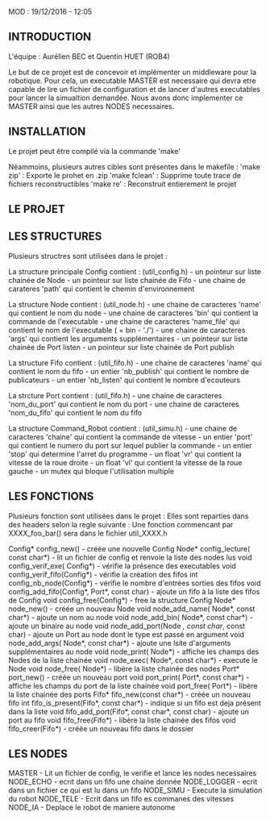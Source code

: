 MOD : 19/12/2016 - 12:05

INTRODUCTION
------------------------
L'équipe : Aurélien BEC et Quentin HUET (ROB4)

Le but de ce projet est de concevoir et implémenter un middleware pour la robotique.
Pour cela, un executable MASTER est necessaire qui devra etre capable de lire un fichier de configuration et de lancer d'autres executables pour lancer la simualtion demandée.
Nous avons donc implementer ce MASTER ainsi que les autres NODES necessaires.


INSTALLATION
------------------------
Le projet peut être compilé via la commande 'make'

Néammoins, plusieurs autres cibles sont présentes dans le makefile :
'make zip'		: Exporte le prohet en .zip 
'make fclean'	: Supprime toute trace de fichiers reconstructibles
'make re'		: Reconstruit entierement le projet



LE PROJET
------------------------

LES STRUCTURES
--------------
Plusieurs structres sont utilisées dans le projet :

La structure principale Config contient : (util_config.h)
	- un pointeur sur liste chainée de Node
	- un pointeur sur liste chainée de Fifo
	- une chaine de carateres 'path' qui contient le chemin d'environnement

La structure Node contient : (util_node.h)
	- une chaine de caracteres 'name' qui contient le nom du node
	- une chaine de caracteres 'bin' qui contient la commande de l'executable
	- une chaine de caracteres 'name_file' qui contient le nom de l'executable ( = bin - './')
	- une chaine de caracteres 'args' qui contient les arguments supplémentaires
	- un pointeur sur liste chainée de Port listen
	- un pointeur sur liste chainée de Port publish

La structure Fifo contient : (util_fifo.h)
	- une chaine de caracteres 'name' qui contient le nom du fifo
	- un entier 'nb_publish' qui contient le nombre de publicateurs
	- un entier 'nb_listen' qui contient le nombre d'ecouteurs

La strcture Port contient : (util_fifo.h)
	- une chaine de caracteres 'nom_du_port' qui contient le nom du port
	- une chaine de caracteres 'nom_du_fifo' qui contient le nom du fifo

La structure Command_Robot contient : (util_simu.h)
	- une chaine de caracteres 'chaine' qui contient la commande de vitesse
	- un entier 'port' qui contient le numero du port sur lequel publier la commande
	- un entier 'stop' qui determine l'arret du programme
	- un float 'vr' qui contient la vitesse de la roue droite
	- un float 'vl' qui contient la vitesse de la roue gauche
	- un mutex qui bloque l'utilisation multiple


LES FONCTIONS
--------------
Plusieurs fonction sont utilisées dans le projet :
Elles sont reparties dans des headers selon la regle suivante :
	Une fonction commencant par XXXX_foo_bar() sera dans le fichier util_XXXX.h

Config* config_new()
	- créée une nouvelle Config
Node* config_lecture( const char*)
	- lit un fichier de config et renvoie la liste des nodes lus
void config_verif_exe( Config*)
	- vérifie la présence des executables
void config_verif_fifo(Config*)
	- vérifie la création des fifos
int config_nb_node(Config*)
	- vérifie le nombre d'entrées sorties des fifos
void config_add_fifo(Config*, Port*, const char)
	- ajoute un fifo à la liste des fifos de Config
void config_free(Config*)
	- free la structure Config
Node* node_new()
	- créée un nouveau Node
void node_add_name( Node*, const char*)
	- ajoute un nom au node
void node_add_bin( Node*, const char*)
	- ajoute un binaire au node
void node_add_port(Node *, const char*, const char)
	- ajoute un Port au node dont le type est passé en argument
void node_add_args( Node*, const char*)
	- ajoute une lsite d'arguments supplémentaires au node
void node_print( Node*)
	- affiche les champs des Nodes de la liste chainée
void node_exec( Node*, const char*)
	- execute le Node
void node_free( Node*)
	- libère la liste chainée des nodes
Port* port_new()
	- créée un nouveau port
void port_print( Port*, const char*)
	- affiche les champs du port de la liste chainée
void port_free( Port*)
	- libère la liste chainée des ports
Fifo* fifo_new(const char*)
	- créée un nouveau fifo
int fifo_is_present(Fifo*, const char*)
	- indique si un fifo est deja présent dans la liste
void fifo_add_port(Fifo*, const char*, const char)
	- ajoute un port au fifo
void fifo_free(Fifo*)
	- libère la liste chainée des fifos
void fifo_creer(Fifo*)
	- créée un nouveau fifo dans le dossier


LES NODES
--------------
MASTER 
	- Lit un fichier de config, le verifie et lance les nodes necessaires
NODE_ECHO
	- ecrit dans un fifo une chaine donnée
NODE_LOGGER
	- ecrit dans un fichier ce qui est lu dans un fifo
NODE_SIMU
	- Execute la simulation du robot
NODE_TELE
	- Ecrit dans un fifo es commanes des vitesses
NODE_IA
	- Deplace le robot de maniere autonome
